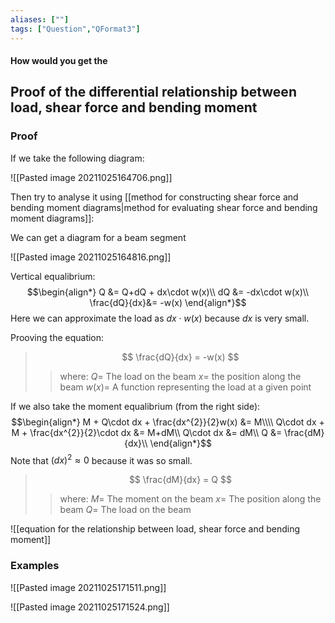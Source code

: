 ```yaml
---
aliases: [""]
tags: ["Question","QFormat3"]
---
```


#### How would you get the
## Proof of the differential relationship between load, shear force and bending moment
### Proof
If we take the following diagram:

![[Pasted image 20211025164706.png]]

Then try to analyse it using [[method for constructing shear force and bending moment diagrams|method for evaluating shear force and bending moment diagrams]]:

We can get a diagram for a beam segment

![[Pasted image 20211025164816.png]]

Vertical equalibrium:
$$\begin{align*}
Q &= Q+dQ + dx\cdot w(x)\\
dQ &= -dx\cdot w(x)\\
\frac{dQ}{dx}&= -w(x)
\end{align*}$$
Here we can approximate the load as $dx\cdot w(x)$ because $dx$ is very small.

Prooving the equation:

> $$ \frac{dQ}{dx} = -w(x) $$ 
>> where:
>> $Q=$ The load on the beam
>> $x=$ the position along the beam
>> $w(x)=$ A function representing the load at a given point

If we also take the moment equalibrium (from the right side):
$$\begin{align*}
M + Q\cdot dx + \frac{dx^{2}}{2}w(x) &= M\\\\
Q\cdot dx + M + \frac{dx^{2}}{2}\cdot dx &= M+dM\\
Q\cdot dx &= dM\\
 Q &= \frac{dM}{dx}\\
\end{align*}$$
Note that $(dx)^{2}\approx 0$ because it was so small.

> $$ \frac{dM}{dx} = Q $$ 
>> where:
>> $M=$  The moment on the beam
>> $x=$ The position along the beam
>> $Q=$ The load on the beam

![[equation for the relationship between load, shear force and bending moment]]

### Examples
![[Pasted image 20211025171511.png]]

![[Pasted image 20211025171524.png]]